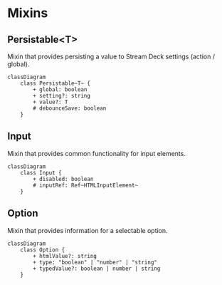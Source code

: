 # Mixins

## Persistable&lt;T&gt;

Mixin that provides persisting a value to Stream Deck settings (action / global).

```mermaid
classDiagram
    class Persistable~T~ {
        + global: boolean
        + setting?: string
        + value?: T
        # debounceSave: boolean
    }
```

## Input

Mixin that provides common functionality for input elements.

```mermaid
classDiagram
    class Input {
        + disabled: boolean
        # inputRef: Ref~HTMLInputElement~
    }
```

## Option

Mixin that provides information for a selectable option.

```mermaid
classDiagram
    class Option {
        + htmlValue?: string
        + type: "boolean" | "number" | "string"
        + typedValue?: boolean | number | string
    }
```
